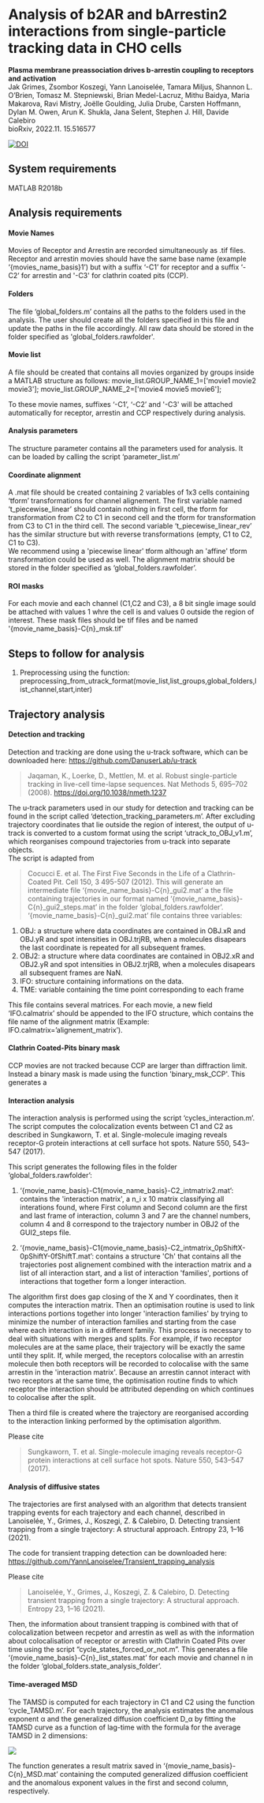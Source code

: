 # Analysis of b2AR and bArrestin2 interactions from single-particle tracking data in CHO cells
**Plasma membrane preassociation drives b-arrestin coupling to receptors and activation**  
Jak Grimes, Zsombor Koszegi, Yann Lanoiselée, Tamara Miljus, Shannon L. O’Brien, Tomasz M. Stepniewski, Brian Medel-Lacruz, Mithu Baidya, Maria Makarova, Ravi Mistry, Joëlle Goulding, Julia Drube, Carsten Hoffmann, Dylan M. Owen, Arun K. Shukla, Jana Selent, Stephen J. Hill, Davide Calebiro  
bioRxiv, 2022.11. 15.516577

[![DOI](https://zenodo.org/badge/570954506.svg)](https://zenodo.org/badge/latestdoi/570954506)

## System requirements
MATLAB R2018b
## Analysis requirements
#### Movie Names
Movies of Receptor and Arrestin are recorded simultaneously as .tif files. Receptor and arrestin movies should have the same base name (example ‘{movies_name_basis}1’) but with a suffix ‘-C1’ for receptor and a suffix ‘-C2’ for arrestin and '-C3' for clathrin coated pits (CCP).
#### Folders
The file ‘global_folders.m’ contains all the paths to the folders used in the analysis. The user should create all the folders specified in this file and update the paths in the file accordingly. All raw data should be stored in the folder specified as 'global_folders.rawfolder'.
#### Movie list
A file should be created that contains all movies organized by groups inside a MATLAB structure as follows:
movie_list.GROUP_NAME_1=['movie1 movie2 movie3'];
movie_list.GROUP_NAME_2=['movie4 movie5 movie6'];

To these movie names, suffixes ‘-C1’, ‘-C2’ and '-C3' will be attached automatically for receptor, arrestin and CCP respectively during analysis.

####	Analysis parameters
The structure parameter contains all the parameters used for analysis. It can be loaded by calling the script ‘parameter_list.m’

#### Coordinate alignment
A .mat file should be created containing 2 variables of 1x3 cells containing ‘tform’ transformations for channel alignement. The first variable named ‘t_piecewise_linear’ should contain nothing in first cell, the tform for transformation from C2 to C1 in second cell and the tform for transformation from C3 to C1 in the third cell. The second variable ‘t_piecewise_linear_rev’ has the similar structure but with reverse transformations (empty, C1 to C2, C1 to C3).  
We recommend using a 'piecewise linear' tform although an 'affine' tform transformation could be used as well. 
The alignment matrix should be stored in the folder specified as ‘global_folders.rawfolder’.
#### ROI masks
For each movie and each channel (C1,C2 and C3), a 8 bit single image sould be attached with values 1 whre the cell is and values 0 outside the region of interest. These mask files should be tif files and be named '{movie_name_basis}-C{n}_msk.tif' 

## Steps to follow for analysis
1. Preprocessing using the function: preprocessing_from_utrack_format(movie_list,list_groups,global_folders,list_channel,start,inter)

## Trajectory analysis
#### Detection and tracking
Detection and tracking are done using the u-track software, which can be downloaded here:
https://github.com/DanuserLab/u-track
>Jaqaman, K., Loerke, D., Mettlen, M. et al. Robust single-particle tracking in live-cell time-lapse sequences. Nat Methods 5, 695–702 (2008). https://doi.org/10.1038/nmeth.1237

The u-track parameters used in our study for detection and tracking can be found in the script called ‘detection_tracking_parameters.m’. 
After excluding trajectory coordinates that lie outside the region of interest, the output of u-track is converted to a custom format using the script ‘utrack_to_OBJ_v1.m’, which reorganises compound trajectories from u-track into separate objects.  
The script is adapted from 
>Cocucci E. et al. The First Five Seconds in the Life of a Clathrin-Coated Pit. Cell 150, 3 495-507 (2012).
This will generate an intermediate file ‘{movie_name_basis}-C{n}_gui2.mat’ a the file containing trajectories in our format named ‘{movie_name_basis}-C{n}_gui2_steps.mat’ in the folder ‘global_folders.rawfolder’.  
‘{movie_name_basis}-C{n}_gui2.mat’ file contains three variables:
1. OBJ: a structure where data coordinates are contained in OBJ.xR and OBJ.yR and spot intensities in OBJ.trjRB, when a molecules disapears the last coordinate is repeated for all subsequent frames.
2. OBJ2: a structure where data coordinates are contained in OBJ2.xR and OBJ2.yR and spot intensities in OBJ2.trjRB, when a molecules disapears all subsequent frames are NaN.
3. IFO: structure containing informations on the data.
4. TME: variable containing the time point corresponding to each frame

This file contains several matrices. For each movie, a new field ‘IFO.calmatrix’ should be  appended to the IFO structure, which contains the file name of the alignment matrix (Example: IFO.calmatrix=’alignement_matrix’).
#### Clathrin Coated-Pits binary mask
CCP movies are not tracked because CCP are larger than diffraction limit. Instead a binary mask is made using the function 'binary_msk_CCP'.
This generates a 

#### Interaction analysis
The interaction analysis is performed using the script ‘cycles_interaction.m’. The script computes the colocalization events between  C1 and C2 as described in Sungkaworn, T. et al. Single-molecule imaging reveals receptor-G protein interactions at cell surface hot spots. Nature 550, 543–547 (2017).

This script generates the following files in the folder ‘global_folders.rawfolder’:
1. ‘{movie_name_basis}-C1{movie_name_basis}-C2_intmatrix2.mat’: contains the 'interaction matrix', a n_i x 10 matrix classifying all interations found, where First column and Second column are the first and last frame of interaction, column 3 and 7 are the channel numbers, column 4 and 8 correspond to the trajectory number in OBJ2 of the GUI2_steps file.   

2. ‘{movie_name_basis}-C1{movie_name_basis}-C2_intmatrix_0pShiftX-0pShiftY-0fShiftT.mat’: contains a structure 'Ch' that contains all the trajectories post alignement combined with the interaction matrix and a list of all interaction start, and a list of interaction 'families', portions of interactions that together form a longer interaction.

The algorithm first does gap closing of the X and Y coordinates, then it computes the interaction matrix. Then an optimisation routine is used to link interactions portions together into longer 'interaction families' by trying to minimize the number of interaction families and starting from the case where each interaction is in a different family. This process is necessary to deal with situations with merges and splits. For example, if two receptor molecules are at the same place, their trajectory will be exactly the same until they split. If, while merged, the receptors colocalise with an arrestin molecule then both receptors will be recorded to colocalise with the same arrestin in the 'interaction matrix'. Because an arrestin cannot interact with two receptors at the same time, the optimisation routine finds to which receptor the interaction should be attributed depending on which continues to colocalise after the split.

Then a third file is created  where the trajectory are reorganised according to the interaction linking performed by the optimisation algorithm.

Please cite 
>Sungkaworn, T. et al. Single-molecule imaging reveals receptor-G protein interactions at cell surface hot spots. Nature 550, 543–547 (2017).

#### Analysis of diffusive states
The trajectories are first analysed with an algorithm that detects transient trapping events for each trajectory and each channel, described in Lanoiselée, Y., Grimes, J., Koszegi, Z. & Calebiro, D. Detecting transient trapping from a single trajectory: A structural approach. Entropy 23, 1–16 (2021). 

The code for transient trapping detection can be downloaded here: 
https://github.com/YannLanoiselee/Transient_trapping_analysis

Please cite 
>Lanoiselée, Y., Grimes, J., Koszegi, Z. & Calebiro, D. Detecting transient trapping from a single trajectory: A structural approach. Entropy 23, 1–16 (2021).

Then, the information about transient trapping is combined with that of colocalization between recpetor and arrestin as well as with the information about colocalisation of receptor or arrestin with Clathrin Coated Pits over time using the script “cycle_states_forced_or_not.m”. This generates a file ‘{movie_name_basis}-C{n}_list_states.mat’ for each movie and channel n in the folder ‘global_folders.state_analysis_folder’.

#### Time-averaged MSD
The TAMSD is computed for each trajectory in C1 and C2 using the function ‘cycle_TAMSD.m’. For each trajectory, the analysis estimates the anomalous exponent α and the generalized diffusion coefficient D_α by fitting the TAMSD curve as a function of lag-time with the formula for the average TAMSD in 2 dimensions:

<img src="https://latex.codecogs.com/svg.latex?\Large&space;\langle%20\delta^2(\Delta,t)\rangle=4D_\alpha%20\Delta^\alpha+4\sigma^2"/>

The function generates a result matrix saved in ‘{movie_name_basis}-C{n}_MSD.mat’ containing the computed generalized diffusion coefficient and the anomalous exponent values in the first and second column, respectively.


